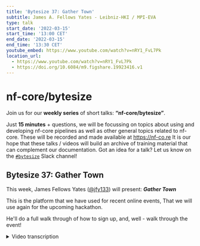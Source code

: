 ```yaml
---
title: 'Bytesize 37: Gather Town'
subtitle: James A. Fellows Yates - Leibniz-HKI / MPI-EVA
type: talk
start_date: '2022-03-15'
start_time: '13:00 CET'
end_date: '2022-03-15'
end_time: '13:30 CET'
youtube_embed: https://www.youtube.com/watch?v=nRY1_FvL7Pk
location_url:
  - https://www.youtube.com/watch?v=nRY1_FvL7Pk
  - https://doi.org/10.6084/m9.figshare.19923416.v1
---
```


# nf-core/bytesize

Join us for our **weekly series** of short talks: **“nf-core/bytesize”**.

Just **15 minutes** + questions, we will be focussing on topics about using and developing nf-core pipelines as well as other general topics related to nf-core.
These will be recorded and made available at <https://nf-co.re>
It is our hope that these talks / videos will build an archive of training material that can complement our documentation. Got an idea for a talk? Let us know on the [`#bytesize`](https://nfcore.slack.com/channels/bytesize) Slack channel!

## Bytesize 37: Gather Town

This week, James Fellows Yates ([@jfy133](http://github.com/jfy133/)) will present: _**Gather Town**_

This is the platform that we have used for recent online events, That we will use again for the upcoming hackathon.

He'll do a full walk through of how to sign up, and, well - walk through the event!

<details markdown="1"><summary>Video transcription</summary>
**Note: The content has been edited for reader-friendliness**

[0:01](https://www.youtube.com/watch?v=nRY1_FvL7Pk&t=1)
(host) Hey, everyone. Thank you for joining us for yet another bytesize talk. I'd like to begin by thanking the Chan Zuckerberg Initiative for funding all nf-core events. Some little reminders, as always, the bytesize will be recorded and uploaded on our YouTube channel as well as shared on Slack. Feel free to find it later on those platforms. And feel free to also ask questions at the end of the bytesize talk using our chat platform on Zoom or unmuting and posing questions. The talk will be roughly around 15 minutes followed by a live demo. Feel free to ask questions after or during the presentation talk. Today, we'll be having James Fellows Yates, who is a bioinformatician at the Max Planck Institute in Leipzig, who will be taking us through Gather Town, which is a video calling space that allows you to hold multiple conversations in parallel. This is in line with the hackathon that we're going to have this week. Over to you, James.

[1:05](https://www.youtube.com/watch?v=nRY1_FvL7Pk&t=65)
Thanks very much. I will be talking today about Gather Town, which is what we're going to be using for the hackathon, which starts tomorrow. You can check all the information details on the nf-core website, nf-core events. And I'll be introducing today the platform we'll be using, giving you a quick run-through of how you can get set up and then how to use it most effectively and particularly for our event. As Simeon just said, Gather Town is basically a piece of web conferencing software, a bit like Zoom, but with a twist, because it allows you to actually be in a space with a little avatar, walk around, interact with people in a much more natural way, much more like in real life, just staring at everyone's faces.

[1:52](https://www.youtube.com/watch?v=nRY1_FvL7Pk&t=112)
We found in the past that that has worked really, really nicely for actually making these online conferences much more fun. This is a screenshot of exactly what it looks like. You can see in the bottom right-hand corner, there's my my video screen, just as you was on Zoom, but also there's a second version of me, a mini me, at the top here. This is how we will be, basically, the space which we'll be exploring in a bit in the live demo part. To join the nf-core Gather Town, for security reasons, we've put a password protection on there. If you want to join, firstly, go to the nf-core Slack, so you can join this with the nf-core link on the slide. Then you have to go to the Gather Town channel, and just say hi. Then someone will basically press a little button, which will allow you to receive privately a link to the workspace and also the password to access it, such as this.

[2:56](https://www.youtube.com/watch?v=nRY1_FvL7Pk&t=176)
Something very important to say is that you can also use the space outside of the hackathon, you can use it for any nf-core-related meetings or Nextflow meetings, that's completely okay. But if you're going to use a space for yourself and any other guests you may bring along with you, make sure that they adhere to the code of conduct, which you can also access on the website or on the link that you get in the message from the Gather Town workflow.

[3:21](https://www.youtube.com/watch?v=nRY1_FvL7Pk&t=201)
Once you've got the password and the link, you can go to the link, this is the first thing you'll see if it's the first time you've joined. You enter the password, as it asks, Then you can create your little avatar. You can pick different clothes, different accessories, different colors, so on and so on, very much like Pokemon or Zelda or something like those games nowadays. Then you can make your name. We ask generally to put your full name here, not your shortened name or nickname, because it makes it harder for when we've got 60 to 100 people in the same workspace to find them. If you put your full name, that'd be really helpful.

[4:01](https://www.youtube.com/watch?v=nRY1_FvL7Pk&t=241)
Then you'll get to this page, where you have to give permission to your browser, if you've not used this before, to allow Gather Town to access your microphone and camera. Normally, if you're on Chrome, you should get a button like this, and you press allow and it should go straight forward, then you can test here, and it will tell you if you see. You should be able to see yourself, and when you're talking, you should see this green bar here going up and down. In some cases, we have some experiences for OSX users that you have to grab additional browser permissions, you have to go into the OSX system settings flat under the privacy section to allow that. But often people recommend to use the desktop app instead, that often runs much better and much smoother. That is available. Go to the Gather Town website to get that.

[4:50](https://www.youtube.com/watch?v=nRY1_FvL7Pk&t=290)
Once you've completed giving permission to everything, you'll be then be sent to an onboarding platform, if this is the first time you're using Gather Town, and basically give you a little tutorial on how everything works. just follow the instructions or skip if you think you remember your Pokemon days. Once you've completed the tutorial, you should arrive in the nf-core office space, which should look something like this.

[5:17](https://www.youtube.com/watch?v=nRY1_FvL7Pk&t=317)
Now I'm going to give a live demo, and hopefully it won't crash as often these things do, of what this looks like and how to use everything. Of course Zoom is covering the button. Here we go. I'll turn off my video here in Slack, no not Slack, in Zoom. There you go. Sorry if I'm not looking at the camera, but it's on my other window. This is the nf-core office, as you can see by the nice logo at the top. You can walk around with your arrow keys. You should also be able to see this with the arrows on my screen. This is how you can move around. When you arrive, this general space is the nf-core office. We have a bigger space for the hackathon. To go there, you can go into this door to the right. We'll have an arrow to indicate that next time. This is the main nf-core lobby. If you ever have any questions about the event or anything like that, you can go up the information board here. For any interactive object in Gather Town, you can press X to load this. In this case, this should open the nf-core hackathon webpage. You can see all the information there.

[6:44](https://www.youtube.com/watch?v=nRY1_FvL7Pk&t=404)
Now we'll show you why you have this nice interaction thing, why it's a bit more natural. With Maxime, as you can see at the moment, you can't see Maxime's video. You can't hear him or anything because we're too far away. But as we're close to each other, you should start seeing him to start appearing. And you can see him. And if he keeps talking and saying something, and I walk away, you can't hear him now. If he keeps talking as I come closer again... (Maxime: I was just saying that Sarek is the best pipeline in the world!) as we don't want to hear that. This makes it a very nice way to actually have conversations, move between groups, join conversations as necessary. This is really nice. For the hackathon we have different rooms. We have the classroom on the left, Group 1 and Lecture Hall. I'll go into one of these as an example.

[7:35](https://www.youtube.com/watch?v=nRY1_FvL7Pk&t=455)
Here we have our first classroom. This will be for people who are completely new to Nextflow and completely new to nf-core. It's a space to do self-learning together, follow tutorials that exist already either Seqera or nf-core. And you can go step by step together and do this group learning exercise there. Another nice thing is that in most rooms, we have these whiteboards, which if you go up and press X, it should load something like this. This is a cross-collaborative whiteboarding software which Gather Town offers. You can write things here, but you can also, collaboratively write things, draw pictures and images or draw diagrams if you need to help each other work out what's going on. These should saved and be persistent between usage. There you go, you can see on the left, we've got a graffiti artist going on there. We'll leave that. That's the classroom specifically for people who are completely new and want to just get started with Nextflow or nf-core.

[8:39](https://www.youtube.com/watch?v=nRY1_FvL7Pk&t=519)
But for the main topic of the hackathon, we will have four different groups and each different group will be assigned to one of these rooms. If we go here, you see it's basically the same thing. It's a bigger space, we can have more people, but you still have the whiteboards. The nice thing about the tables is if we go into the tables, anyone sitting around the table can hear each other, but when you're moving away, well, that's not working here, I need to check that, but basically everyone sitting around the table will be isolated with themselves. People standing away from the table will not be able to hear the conversations in the board. That means you can also have everybody still in the workspace working on their own things, we can have teams who are not interfering with each other, which is a really nice feature.

[9:24](https://www.youtube.com/watch?v=nRY1_FvL7Pk&t=564)
I can maybe show you that back in the lobby if Maxime comes with me. Or, okay, this should work, I'm not sure if it's working here, but theoretically it'll work. (Maxime: I think we just forgot to put some private spaces in the room. I'll do that later.) Yeah, good. Then in addition to the classrooms or group rooms, our main room for all the check-ins, check-outs, talks, presentations is here is the lecture theatre. you can see at the top here, there's Matthias already there giving us a dance recital, very kind of him, and Maxime as well. The important thing here is that anyone standing on those orange dots by the pedestals are projecting to the whole room. You can see that Matthias, for example, has this little orange icon on, Maxime as well, saying that everybody in that room can hear him. This overrides this proximity communication bit.

[10:22](https://www.youtube.com/watch?v=nRY1_FvL7Pk&t=622)
On the right hand side, we have the second... the one on the main platform is for the speakers. If you ever have any questions, you can go and line up over here, exactly, nice queue. Whoever's standing on this orange bit will also be projected the room. if you have any questions during the talk, you can come up here to ask your questions. Now, the final room we can go into is where we have all the social activities, this is here in the nf-core cafe. Here's a good example of the private space around all the tables. We'll make sure this is everywhere. Anyone not in this square of the green square there cannot hear us. But if Maxime comes in, now he comes in, he can now join the conversation. And so, you have these private conversations as you want.

[11:15](https://www.youtube.com/watch?v=nRY1_FvL7Pk&t=675)
Other things about the user interface, there is also text chat if necessary. You can see this here. If you ever need to refer to the code of conduct, that's at the top here. You can change between different ways of chatting with people, either private chat to everybody in the entire space, like the entire world, and also any people in your close proximity. Another thing you can do is let's say you are lost. There's a little mini map down here, which can tell you where you are, and it'll point out where anybody else is. particularly in bigger spaces, if you can't find someone, you can look here. You can also search for people or follow people if necessary. Let's say, you know, I want to meet Matthias, I can press follow here. Automatically, my little avatar will go and walk towards him in the most fast route possible, then we can run. Also I can keep following him if he wants to lead me somewhere. If you're a bit too nervous and get stuck or lost, you can just follow people, that speeds things up as well. If at any point you get stuck, you can also... let's say, I come here, I can't walk through Matthias, but if I need to walk through Matthias because it's too big of a crowd, if I hold down G, I can then walk through the person. I turn them into a ghost, so G for ghost, and you can get through them. If you ever get stuck, that normally will help you with this.

[12:36](https://www.youtube.com/watch?v=nRY1_FvL7Pk&t=756)
If you ever need to share your screen, you can also press this button down here. This is a typical Chrome method of sharing screen, as you should be familiar with. This would be slightly different depending on which browser you're using, but generally it's pretty easy. Otherwise, I guess the last thing is if you want to learn how to dance, if you hold down Z, then you can dance. Finally, if you ever want to exit Gather Town, all you have to do is close the tab and you're finished. If you load the link again, it should load you back in the same place. You may have to log in if you don't save your cookies, as normal. It might take a moment. There we go. We're back in the same place. Just as a reminder, if you have any problems or you need access, or rather about the event, go to the nf-core website, go to events, Hackathon - March 22, and all of the information should be in here. Otherwise, that's me done. Are there any questions?

[14:09](https://www.youtube.com/watch?v=nRY1_FvL7Pk&t=849)
(host) Looks like there are no questions yet.

(speaker) Normally, the best way is just to try it out yourself and shout on Slack if you have any problems.

(host) I think everyone is saying it was pretty much clear.
Yeah, I guess that being said, I'm looking forward to see everyone during the hackathon starting tomorrow. And also, as James has said, if you have any problem with Gather Town, feel free to shout it out on Slack and someone will respond to you definitely.
Okay, see you guys tomorrow. Bye.

</details>
